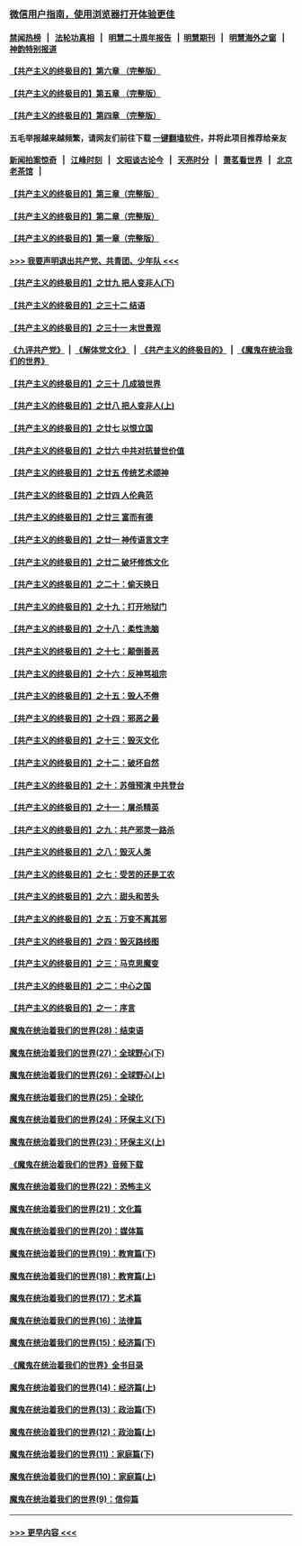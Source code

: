 ### [微信用户指南，使用浏览器打开体验更佳](https://github.com/gfw-breaker/banned-news1/blob/master/indexes/wechat-guide.md?t=0)
#### [禁闻热榜](热点新闻.md?t=0)  &nbsp;&nbsp;|&nbsp;&nbsp; [法轮功真相](https://github.com/gfw-breaker/truth/blob/master/README.md?t=0) &nbsp;&nbsp;|&nbsp;&nbsp; [明慧二十周年报告](https://github.com/gfw-breaker/mh-reports/blob/master/README.md?t=0) &nbsp;&nbsp;|&nbsp;&nbsp;[明慧期刊](https://github.com/gfw-breaker/mh-qikan) &nbsp;&nbsp;|&nbsp;&nbsp; [明慧海外之窗](https://github.com/gfw-breaker/mh-news/blob/master/README.md?t=0) &nbsp;&nbsp;|&nbsp;&nbsp; [神韵特别报道](https://github.com/gfw-breaker/mh-news/blob/master/shenyun.md?t=0)
#### [【共产主义的终极目的】第六章 （完整版）](../pages/nsc422/n11428913.md?t=02132102) 
#### [【共产主义的终极目的】第五章 （完整版）](../pages/nsc422/n11428912.md?t=02132102) 
#### [【共产主义的终极目的】第四章 （完整版）](../pages/nsc422/n11428907.md?t=02132102) 
#### 五毛举报越来越频繁，请网友们前往下载 [一键翻墙软件](https://github.com/gfw-breaker/ssr-accounts)，并将此项目推荐给亲友
#### [新闻拍案惊奇](https://github.com/gfw-breaker/banned-news1/blob/master/pages/link4.md) &nbsp;&nbsp;|&nbsp;&nbsp; [江峰时刻](https://github.com/gfw-breaker/banned-news1/blob/master/pages/link4.md) &nbsp;&nbsp;|&nbsp;&nbsp; [文昭谈古论今](https://github.com/gfw-breaker/banned-news1/blob/master/pages/link4.md) &nbsp;&nbsp;|&nbsp;&nbsp; [天亮时分](https://github.com/gfw-breaker/banned-news1/blob/master/pages/link4.md) &nbsp;&nbsp;|&nbsp;&nbsp; [萧茗看世界](https://github.com/gfw-breaker/banned-news1/blob/master/pages/link4.md) &nbsp;&nbsp;|&nbsp;&nbsp; [北京老茶馆](https://github.com/gfw-breaker/banned-news1/blob/master/pages/link4.md) &nbsp;&nbsp;|&nbsp;&nbsp; 
#### [【共产主义的终极目的】第三章（完整版）](../pages/nsc422/n11428848.md?t=02132102) 
#### [【共产主义的终极目的】第二章（完整版）](../pages/nsc422/n11428831.md?t=02132102) 
#### [【共产主义的终极目的】第一章（完整版）](../pages/nsc422/n11417651.md?t=02132102) 
#### [>>> 我要声明退出共产党、共青团、少年队 <<<](https://github.com/begood0513/goodnews/blob/master/quit/letter.md) 
#### [【共产主义的终极目的】之廿九 把人变非人(下)](../pages/nsc422/n11344140.md?t=02132102) 
#### [【共产主义的终极目的】之三十二 结语](../pages/nsc422/n11360535.md?t=02132102) 
#### [【共产主义的终极目的】之三十一 末世景观](../pages/nsc422/n11351129.md?t=02132102) 
#### [《九评共产党》](https://github.com/begood0513/9ping.md/blob/master/README.md) &nbsp;|&nbsp; [《解体党文化》](../../../../jtdwh.md/blob/master/README.md)  &nbsp;|&nbsp; [《共产主义的终极目的》](../../../../gczydzjmd.md/blob/master/README.md) &nbsp;|&nbsp; [《魔鬼在统治我们的世界》](../../../../mgztzwmdsj.md/blob/master/README.md) 
#### [【共产主义的终极目的】之三十 几成狼世界](../pages/nsc422/n11348280.md?t=02132102) 
#### [【共产主义的终极目的】之廿八 把人变非人(上)](../pages/nsc422/n11340492.md?t=02132102) 
#### [【共产主义的终极目的】之廿七 以恨立国](../pages/nsc422/n11336944.md?t=02132102) 
#### [【共产主义的终极目的】之廿六 中共对抗普世价值](../pages/nsc422/n11324785.md?t=02132102) 
#### [【共产主义的终极目的】之廿五 传统艺术颂神](../pages/nsc422/n11296396.md?t=02132102) 
#### [【共产主义的终极目的】之廿四 人伦典范](../pages/nsc422/n11296397.md?t=02132102) 
#### [【共产主义的终极目的】之廿三 富而有德](../pages/nsc422/n11283598.md?t=02132102) 
#### [【共产主义的终极目的】之廿一 神传语言文字](../pages/nsc422/n11263265.md?t=02132102) 
#### [【共产主义的终极目的】之廿二 破坏修炼文化](../pages/nsc422/n11245728.md?t=02132102) 
#### [【共产主义的终极目的】之二十：偷天换日](../pages/nsc422/n11238846.md?t=02132102) 
#### [【共产主义的终极目的】之十九：打开地狱门](../pages/nsc422/n11206376.md?t=02132102) 
#### [【共产主义的终极目的】之十八：柔性洗脑](../pages/nsc422/n11199994.md?t=02132102) 
#### [【共产主义的终极目的】之十七：颠倒善恶](../pages/nsc422/n11179782.md?t=02132102) 
#### [【共产主义的终极目的】之十六：反神骂祖宗](../pages/nsc422/n11166798.md?t=02132102) 
#### [【共产主义的终极目的】之十五：毁人不倦](../pages/nsc422/n11166792.md?t=02132102) 
#### [【共产主义的终极目的】之十四：邪恶之最](../pages/nsc422/n11150249.md?t=02132102) 
#### [【共产主义的终极目的】之十三：毁灭文化](../pages/nsc422/n11135227.md?t=02132102) 
#### [【共产主义的终极目的】之十二：破坏自然](../pages/nsc422/n11135214.md?t=02132102) 
#### [【共产主义的终极目的】之十：苏俄预演 中共登台](../pages/nsc422/n11118424.md?t=02132102) 
#### [【共产主义的终极目的】之十一：屠杀精英](../pages/nsc422/n11118442.md?t=02132102) 
#### [【共产主义的终极目的】之九：共产邪灵一路杀](../pages/nsc422/n11114139.md?t=02132102) 
#### [【共产主义的终极目的】之八：毁灭人类](../pages/nsc422/n11108503.md?t=02132102) 
#### [【共产主义的终极目的】之七：受苦的还是工农](../pages/nsc422/n11101809.md?t=02132102) 
#### [【共产主义的终极目的】之六：甜头和苦头](../pages/nsc422/n11096971.md?t=02132102) 
#### [【共产主义的终极目的】之五：万变不离其邪](../pages/nsc422/n11091285.md?t=02132102) 
#### [【共产主义的终极目的】之四：毁灭路线图](../pages/nsc422/n11086284.md?t=02132102) 
#### [【共产主义的终极目的】之三：马克思魔变](../pages/nsc422/n11061941.md?t=02132102) 
#### [【共产主义的终极目的】之二：中心之国](../pages/nsc422/n11047728.md?t=02132102) 
#### [【共产主义的终极目的】之一：序言](../pages/nsc422/n11086077.md?t=02132102) 
#### [魔鬼在统治着我们的世界(28)：结束语](../pages/nsc422/n10936246.md?t=02132102) 
#### [魔鬼在统治着我们的世界(27)：全球野心(下)](../pages/nsc422/n10928319.md?t=02132102) 
#### [魔鬼在统治着我们的世界(26)：全球野心(上)](../pages/nsc422/n10900318.md?t=02132102) 
#### [魔鬼在统治着我们的世界(25)：全球化](../pages/nsc422/n10788205.md?t=02132102) 
#### [魔鬼在统治着我们的世界(24)：环保主义(下)](../pages/nsc422/n10695307.md?t=02132102) 
#### [魔鬼在统治着我们的世界(23)：环保主义(上)](../pages/nsc422/n10688613.md?t=02132102) 
#### [《魔鬼在统治着我们的世界》音频下载](../pages/nsc422/n10635553.md?t=02132102) 
#### [魔鬼在统治着我们的世界(22)：恐怖主义](../pages/nsc422/n10614727.md?t=02132102) 
#### [魔鬼在统治着我们的世界(21)：文化篇](../pages/nsc422/n10597706.md?t=02132102) 
#### [魔鬼在统治着我们的世界(20)：媒体篇](../pages/nsc422/n10586579.md?t=02132102) 
#### [魔鬼在统治着我们的世界(19)：教育篇(下)](../pages/nsc422/n10564808.md?t=02132102) 
#### [魔鬼在统治着我们的世界(18)：教育篇(上)](../pages/nsc422/n10526970.md?t=02132102) 
#### [魔鬼在统治着我们的世界(17)：艺术篇](../pages/nsc422/n10499093.md?t=02132102) 
#### [魔鬼在统治着我们的世界(16)：法律篇](../pages/nsc422/n10485969.md?t=02132102) 
#### [魔鬼在统治着我们的世界(15)：经济篇(下)](../pages/nsc422/n10469975.md?t=02132102) 
#### [《魔鬼在统治着我们的世界》全书目录](../pages/nsc422/n10464261.md?t=02132102) 
#### [魔鬼在统治着我们的世界(14)：经济篇(上)](../pages/nsc422/n10457370.md?t=02132102) 
#### [魔鬼在统治着我们的世界(13)：政治篇(下)](../pages/nsc422/n10448270.md?t=02132102) 
#### [魔鬼在统治着我们的世界(12)：政治篇(上)](../pages/nsc422/n10444576.md?t=02132102) 
#### [魔鬼在统治着我们的世界(11)：家庭篇(下)](../pages/nsc422/n10440961.md?t=02132102) 
#### [魔鬼在统治着我们的世界(10)：家庭篇(上)](../pages/nsc422/n10435448.md?t=02132102) 
#### [魔鬼在统治着我们的世界(9)：信仰篇](../pages/nsc422/n10432159.md?t=02132102) 

----
#### [ >>> 更早内容 <<< ](../indexes/nsc422-earlier.md)
